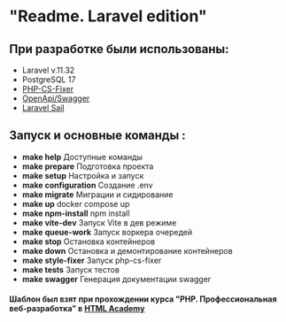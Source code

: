 # "Readme. Laravel edition"

## При разработке были использованы:

- Laravel v.11.32
- PostgreSQL 17
- [PHP-CS-Fixer](https://github.com/PHP-CS-Fixer/PHP-CS-Fixer)
- [OpenApi/Swagger](https://github.com/DarkaOnLine/L5-Swagger?tab=readme-ov-file)
- [Laravel Sail](https://laravel.com/docs/11.x/sail#main-content)

## Запуск и основные команды :

- **make help**               Доступные команды
- **make prepare**            Подготовка проекта
- **make setup**              Настройка и запуск
- **make configuration**      Создание .env
- **make migrate**            Миграции и сидирование
- **make up**                 docker compose up
- **make npm-install**        npm install
- **make vite-dev**           Запуск Vite в дев режиме
- **make queue-work**         Запуск воркера очередей
- **make stop**               Остановка контейнеров
- **make down**               Остановка и демонтирование контейнеров
- **make style-fixer**        Запуск php-cs-fixer
- **make tests**              Запуск тестов
- **make swagger**            Генерация документации swagger

#### Шаблон был взят при прохождении курса "PHP. Профессиональная веб-разработка" в [HTML Academy](https://htmlacademy.ru/)
